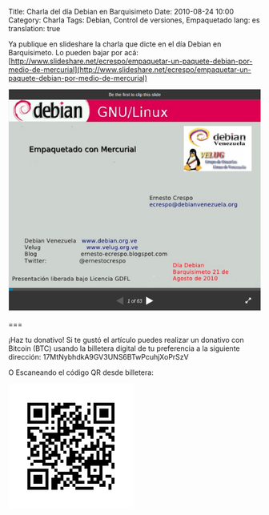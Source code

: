 Title: Charla del día Debian en Barquisimeto
Date: 2010-08-24 10:00
Category: Charla
Tags: Debian, Control de versiones, Empaquetado
lang: es
translation: true

Ya publique en slideshare la charla que dicte en el día  Debian en Barquisimeto.
Lo pueden bajar por acá: [http://www.slideshare.net/ecrespo/empaquetar-un-paquete-debian-por-medio-de-mercurial](http://www.slideshare.net/ecrespo/empaquetar-un-paquete-debian-por-medio-de-mercurial)


![Charla día Debian 2010](./images/charladiadebian.png)


===

¡Haz tu donativo!
Si te gustó el artículo puedes realizar un donativo con Bitcoin (BTC)
usando la billetera digital de tu preferencia a la siguiente
dirección: 17MtNybhdkA9GV3UNS6BTwPcuhjXoPrSzV

O Escaneando el código QR desde billetera:

![17MtNybhdkA9GV3UNS6BTwPcuhjXoPrSzV](./images/17MtNybhdkA9GV3UNS6BTwPcuhjXoPrSzV.png)